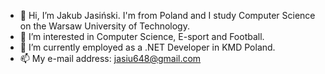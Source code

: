- 👋 Hi, I’m Jakub Jasiński. I'm from Poland and I study Computer Science on the Warsaw University of Technology.
- 👀 I’m interested in Computer Science, E-sport and Football.
- 🌱 I’m currently employed as a .NET Developer in KMD Poland.
- 📫 My e-mail address: jasiu648@gmail.com

<!---
jasiu648/jasiu648 is a ✨ special ✨ repository because its `README.md` (this file) appears on your GitHub profile.
You can click the Preview link to take a look at your changes.
--->
